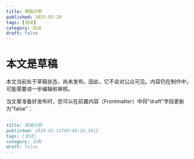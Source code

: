 ```yaml
---
title: 草稿示例
published: 2025-03-20
tags: [测试]
category: 测试
draft: false
---
```


# 本文是草稿

本文当前处于草稿状态，尚未发布。因此，它不会对公众可见。内容仍在制作中，可能需要进一步编辑和审核。

当文章准备好发布时，您可以在前置内容（Frontmatter）中将"draft"字段更新为"false"：

```markdown
---
title: 草稿示例
published: 2024-01-11T04:40:26.381Z
tags: [测试]
category: 示例
draft: false
---
